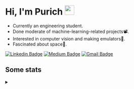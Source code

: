 <h1 align="left">Hi, I'm Purich
<img src="https://media.giphy.com/media/hvRJCLFzcasrR4ia7z/giphy.gif" width="30px"/></h1>

* Currently an engineering student.
* Done moderate of machine-learning-related projects:film_projector:.
* Interested in computer vision and making emulators:space_invader:.
* Fascinated about space:milky_way:.

[![Linkedin Badge](https://img.shields.io/badge/-Purich-blue?style=flat-square&logo=Linkedin&logoColor=white&link=https://www.linkedin.com/in/purich-siritip-16b3b3255/)](https://www.linkedin.com/in/purich-siritip-16b3b3255) [![Medium Badge](https://img.shields.io/badge/-@purich-gray?style=flat-square&labelColor=000000&logo=Medium&link=https://medium.com/@phuritsiritip)](https://medium.com/@phuritsiritip)
[![Gmail Badge](https://img.shields.io/badge/-mark.phurit@gmail.com-c14438?style=flat-square&logo=Gmail&logoColor=white&link=mailto:mark.phurit@gmail.com)](mailto:mark.phurit@gmail.com)

## Some stats

<details>
  <summary></summary>
  
  <!--START_SECTION:waka-->
**I'm an Early 🐤** 

```text
🌞 Morning                242 commits         █████████░░░░░░░░░░░░░░░░   36.72 % 
🌆 Daytime                213 commits         ████████░░░░░░░░░░░░░░░░░   32.32 % 
🌃 Evening                169 commits         ██████░░░░░░░░░░░░░░░░░░░   25.64 % 
🌙 Night                  35 commits          █░░░░░░░░░░░░░░░░░░░░░░░░   05.31 % 
```


📊 **This Week I Spent My Time On** 

```text
💬 Programming Languages: 
Python                   15 mins             █████████████████████████   100.00 % 

🐱‍💻 Projects: 
personality-detection-tex10 mins             ██████████████████░░░░░░░   70.54 % 
sd-webui-controlnet      3 mins              ██████░░░░░░░░░░░░░░░░░░░   24.68 % 
synergy-algorithms       0 secs              █░░░░░░░░░░░░░░░░░░░░░░░░   04.78 % 
```


<!--END_SECTION:waka-->

  <!--START_SECTION:waka-simple-->

```text
From: 19 January 2023 - To: 26 June 2023

Total Time: 43 hrs

Python       38 hrs 45 mins  ██████████████████████▓░░   90.13 %
C++          1 hr 42 mins    █░░░░░░░░░░░░░░░░░░░░░░░░   03.98 %
YAML         50 mins         ▒░░░░░░░░░░░░░░░░░░░░░░░░   01.96 %
Markdown     34 mins         ▒░░░░░░░░░░░░░░░░░░░░░░░░   01.35 %
Git Config   16 mins         ░░░░░░░░░░░░░░░░░░░░░░░░░   00.64 %
Text         11 mins         ░░░░░░░░░░░░░░░░░░░░░░░░░   00.45 %
```

<!--END_SECTION:waka-simple-->

  <!--![Anurag's GitHub stats](https://github-readme-stats.vercel.app/api?username=vikimark&show_icons=true&theme=gruvbox_light)-->
  
</details>

<!--
**vikimark/vikimark** is a ✨ _special_ ✨ repository because its `README.md` (this file) appears on your GitHub profile.

Here are some ideas to get you started:

- 🔭 I’m currently working on ...
- 🌱 I’m currently learning ...
- 👯 I’m looking to collaborate on ...
- 🤔 I’m looking for help with ...
- 💬 Ask me about ...
- 📫 How to reach me: ...
- 😄 Pronouns: ...
- ⚡ Fun fact: ...
-->
